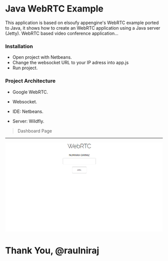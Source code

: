 Java WebRTC Example
==================

This application is based on elsoufy appengine's WebRTC example ported to Java, it shows how to create an WebRTC
application using a Java server (Jetty). WebRTC based video conference application...

### Installation

- Open project with Netbeans.
- Change the websocket URL to your IP adress into app.js
- Run project.

### Project Architecture
- Google WebRTC.
- Websocket.

- IDE: Netbeans.
- Server: Wildfly.

>Dashboard Page
 ----
 ![Dashboard Page](https://github.com/mustafaynk/java-webrtc/blob/master/dashboard.PNG?raw=true)

# Thank You, @raulniraj


